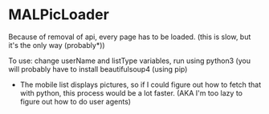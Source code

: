 # MALPicLoader
Because of removal of api, every page has to be loaded. (this is slow, but it's the only way (probably*))

To use: change userName and listType variables, run using python3
(you will probably have to install beautifulsoup4 (using pip)





* The mobile list displays pictures, so if I could figure out how to fetch that with python, this process would be a lot faster. (AKA I'm too lazy to figure out how to do user agents)
